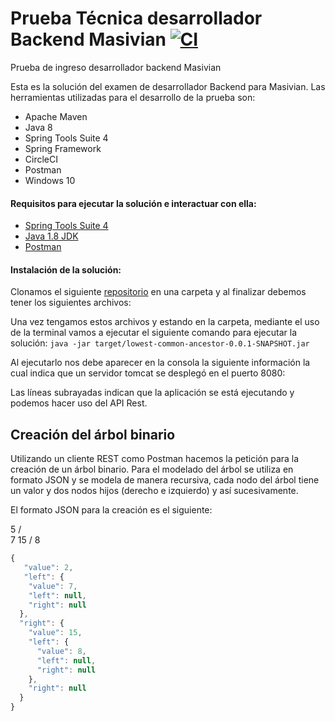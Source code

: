 # Prueba Técnica desarrollador Backend Masivian [![CI](https://circleci.com/gh/carloselt/Prueba-Backend-Masivian.svg?style=shield&circle-token=:circle-token)](https://circleci.com/gh/carloselt/Prueba-Backend-Masivian)
  
Prueba de ingreso desarrollador backend Masivian

Esta es la solución del examen de desarrollador Backend para Masivian.
Las herramientas utilizadas para el desarrollo de la prueba son:
   - Apache Maven
   - Java 8
   - Spring Tools Suite 4
   - Spring Framework
   - CircleCI
   - Postman
   - Windows 10
   
#### Requisitos para ejecutar la solución e interactuar con ella:
   - [Spring Tools Suite 4](https://spring.io/tools)
   - [Java 1.8 JDK](https://www.oracle.com/technetwork/java/javase/downloads/jdk8-downloads-2133151.html)
   - [Postman](https://www.getpostman.com/downloads)



#### Instalación de la solución:

Clonamos el siguiente [repositorio](https://github.com/carloselt/Prueba-Backend-Masivian) en una carpeta y al finalizar debemos tener los siguientes archivos:

Una vez tengamos estos archivos y estando en la carpeta, mediante el uso de la terminal vamos a ejecutar el siguiente comando para ejecutar la solución: 
`java -jar target/lowest-common-ancestor-0.0.1-SNAPSHOT.jar`

Al ejecutarlo nos debe aparecer en la consola la siguiente información la cual indica que un servidor tomcat se desplegó en el puerto 8080:

Las líneas subrayadas indican que la aplicación se está ejecutando y podemos hacer uso del API Rest.

## Creación del árbol binario

Utilizando un cliente REST como Postman hacemos la petición para la creación de un árbol binario. Para el modelado del árbol se utiliza en formato JSON y se modela de manera recursiva, cada nodo del árbol tiene un valor y dos nodos hijos (derecho e izquierdo) y así sucesivamente. 

El formato JSON para la creación es el siguiente:

  5
 / \
7   15
   /
  8
  
```javascript
{
   "value": 2,
   "left": {
    "value": 7,
    "left": null,
    "right": null
  },
  "right": {
    "value": 15,
    "left": {
      "value": 8,
      "left": null,
      "right": null
    },
    "right": null
  }
}
```



